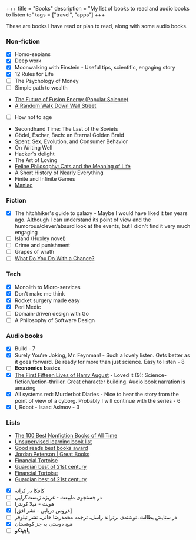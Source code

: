 +++
title = "Books"
description = "My list of books to read and audio books to listen to"
tags = ["travel", "apps"]
+++

These are books I have read or plan to read, along with some audio books.

### Non-fiction
- [X] Homo-sepians
- [X] Deep work
- [X] Moonwalking with Einstein - Useful tips, scientific, engaging story
- [X] 12 Rules for Life
- [ ] The Psychology of Money
- [ ] Simple path to wealth
- [The Future of Fusion Energy (Popular Science)](https://eli.thegreenplace.net/2022/book-review-the-future-of-fusion-energy-by-j-parisi-and-j-ball/)
- [A Random Walk Down Wall Street](https://www.amazon.com/Random-Walk-Down-Wall-Street-dp-1324051132/dp/1324051132/ref=nav_signin)
- [ ] How not to age
- Secondhand Time: The Last of the Soviets
- Gödel, Escher, Bach: an Eternal Golden Braid
- Spent: Sex, Evolution, and Consumer Behavior
- On Writing Well
- Hacker's delight
- The Art of Loving
- [Feline Philosophy: Cats and the Meaning of Life](https://lareviewofbooks.org/article/cats-and-the-good-life/)
- A Short History of Nearly Everything
- Finite and Infinite Games
- [Maniac](https://www.amazon.com/Audible-The-MANIAC/dp/B0BVP85QH6)

### Fiction
- [X] The hitchhiker's guide to galaxy - Maybe I would have liked it ten years ago. Although I can understand its point of view and the humorous/clever/absurd look at the events, but I didn't find it very much engaging
- [ ] Island (Huxley novel)
- [ ] Crime and punishment
- [ ] Grapes of wrath
- [ ] [What Do You Do With a Chance?](https://world.hey.com/dhh/what-do-you-do-with-a-chance-24c0714b)

### Tech
- [X] Monolith to Micro-services
- [X] Don't make me think
- [X] Rocket surgery made easy
- [X] Perl Medic
- [ ] Domain-driven design with Go
- [ ] A Philosophy of Software Design

### Audio books
- [X] Build - 7
- [X] Surely You're Joking, Mr. Feynman! - Such a lovely listen. Gets better as it goes forward. Be ready for more than just science. Easy to listen - 8
- [ ] **Economics basics**
- [X] [The First Fifteen Lives of Harry August](https://youtu.be/dMYgY5FhO3M?t=306) - Loved it (9): Science-fiction/action-thriller. Great character building. Audio book narration is amazing
- [X] All systems red: Murderbot Diaries - Nice to hear the story from the point of view of a cyborg. Probably I will continue with the series - 6
- [X] I, Robot - Isaac Asimov - 3

### Lists

- [The 100 Best Nonfiction Books of All Time](https://www.goodreads.com/list/show/1.Best_Non_Fiction_Books)
- [Unsupervised learning book list](https://danielmiessler.com/podcast/unsupervised-learning-book-list/)
- [Good reads best books award](https://www.goodreads.com/choiceawards/best-books-2022)
- [Jordan Peterson | Great Books](https://www.jordanbpeterson.com/great-books/)
- [Financial Tortoise](https://www.financialtortoise.com/bestbooks)
- [Guardian best of 21st century](https://www.theguardian.com/books/2019/sep/21/best-books-of-the-21st-century)
- [Financial Tortoise](https://www.financialtortoise.com/bestbooks)
- [Guardian best of 21st century](https://www.theguardian.com/books/2019/sep/21/best-books-of-the-21st-century)


- [X] کافکا در کرانه
- [ ] در جستجوی طبیعت - غریزه زیست‌گرایی
- [ ] هویت - میلا کوندرا
- [X] [عروس دریایی - نشر افق]
- [ ] در ستایش بطالت، نوشته‌ی برتراند راسل، ترجمه محمدرضا خانی، نشر نیلوفر
- [X] هیچ دوستی به جز کوهستان
- [ ] **پاچینکو**
